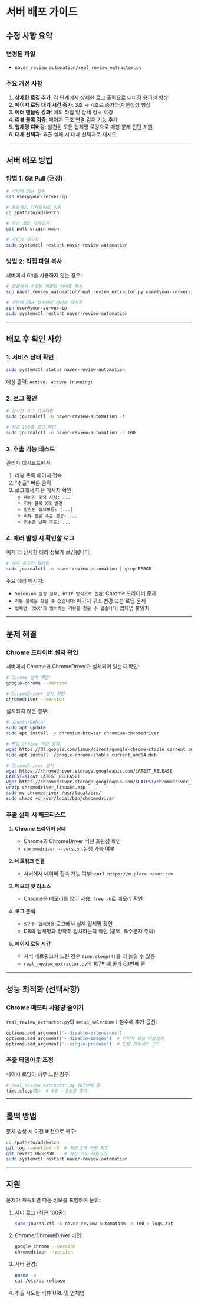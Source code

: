 # 서버 배포 가이드

## 수정 사항 요약

### 변경된 파일
- `naver_review_automation/real_review_extractor.py`

### 주요 개선 사항
1. **상세한 로깅 추가**: 각 단계에서 상세한 로그 출력으로 디버깅 용이성 향상
2. **페이지 로딩 대기 시간 증가**: 3초 → 4초로 증가하여 안정성 향상
3. **에러 핸들링 강화**: 예외 타입 및 상세 정보 로깅
4. **리뷰 블록 검증**: 페이지 구조 변경 감지 기능 추가
5. **업체명 디버깅**: 발견된 모든 업체명 로깅으로 매칭 문제 진단 지원
6. **대체 선택자**: 추출 실패 시 대체 선택자로 재시도

---

## 서버 배포 방법

### 방법 1: Git Pull (권장)

```bash
# 서버에 SSH 접속
ssh user@your-server-ip

# 프로젝트 디렉토리로 이동
cd /path/to/adsketch

# 최신 코드 가져오기
git pull origin main

# 서비스 재시작
sudo systemctl restart naver-review-automation
```

### 방법 2: 직접 파일 복사

서버에서 Git을 사용하지 않는 경우:

```bash
# 로컬에서 수정된 파일을 서버로 복사
scp naver_review_automation/real_review_extractor.py user@your-server-ip:/path/to/adsketch/naver_review_automation/

# 서버에 SSH 접속하여 서비스 재시작
ssh user@your-server-ip
sudo systemctl restart naver-review-automation
```

---

## 배포 후 확인 사항

### 1. 서비스 상태 확인
```bash
sudo systemctl status naver-review-automation
```

예상 출력: `Active: active (running)`

### 2. 로그 확인
```bash
# 실시간 로그 모니터링
sudo journalctl -u naver-review-automation -f

# 최근 100줄 로그 확인
sudo journalctl -u naver-review-automation -n 100
```

### 3. 추출 기능 테스트

관리자 대시보드에서:
1. 리뷰 목록 페이지 접속
2. "추출" 버튼 클릭
3. 로그에서 다음 메시지 확인:
   - `페이지 로딩 시작: ...`
   - `리뷰 블록 X개 발견`
   - `발견된 업체명들: [...]`
   - `리뷰 본문 추출 성공: ...`
   - `영수증 날짜 추출: ...`

### 4. 에러 발생 시 확인할 로그

이제 더 상세한 에러 정보가 로깅됩니다:

```bash
# 에러 로그만 필터링
sudo journalctl -u naver-review-automation | grep ERROR
```

주요 에러 메시지:
- `Selenium 설정 실패, HTTP 방식으로 전환`: Chrome 드라이버 문제
- `리뷰 블록을 찾을 수 없습니다`: 페이지 구조 변경 또는 로딩 문제
- `업체명 'XXX'과 일치하는 리뷰를 찾을 수 없습니다`: 업체명 불일치

---

## 문제 해결

### Chrome 드라이버 설치 확인

서버에서 Chrome과 ChromeDriver가 설치되어 있는지 확인:

```bash
# Chrome 설치 확인
google-chrome --version

# ChromeDriver 설치 확인
chromedriver --version
```

설치되지 않은 경우:

```bash
# Ubuntu/Debian
sudo apt update
sudo apt install -y chromium-browser chromium-chromedriver

# 또는 Chrome 직접 설치
wget https://dl.google.com/linux/direct/google-chrome-stable_current_amd64.deb
sudo apt install ./google-chrome-stable_current_amd64.deb

# ChromeDriver 설치
wget https://chromedriver.storage.googleapis.com/LATEST_RELEASE
LATEST=$(cat LATEST_RELEASE)
wget https://chromedriver.storage.googleapis.com/$LATEST/chromedriver_linux64.zip
unzip chromedriver_linux64.zip
sudo mv chromedriver /usr/local/bin/
sudo chmod +x /usr/local/bin/chromedriver
```

### 추출 실패 시 체크리스트

1. **Chrome 드라이버 상태**
   - Chrome과 ChromeDriver 버전 호환성 확인
   - `chromedriver --version` 실행 가능 여부

2. **네트워크 연결**
   - 서버에서 네이버 접속 가능 여부: `curl https://m.place.naver.com`

3. **메모리 및 리소스**
   - Chrome은 메모리를 많이 사용: `free -h`로 메모리 확인

4. **로그 분석**
   - `발견된 업체명들` 로그에서 실제 업체명 확인
   - DB의 업체명과 정확히 일치하는지 확인 (공백, 특수문자 주의)

5. **페이지 로딩 시간**
   - 서버 네트워크가 느린 경우 `time.sleep(4)`를 더 늘릴 수 있음
   - `real_review_extractor.py`의 107번째 줄과 63번째 줄

---

## 성능 최적화 (선택사항)

### Chrome 메모리 사용량 줄이기

`real_review_extractor.py`의 `setup_selenium()` 함수에 추가 옵션:

```python
options.add_argument('--disable-extensions')
options.add_argument('--disable-images')  # 이미지 로딩 비활성화
options.add_argument('--single-process')  # 단일 프로세스 모드
```

### 추출 타임아웃 조정

페이지 로딩이 너무 느린 경우:

```python
# real_review_extractor.py 107번째 줄
time.sleep(5)  # 4초 → 5초로 증가
```

---

## 롤백 방법

문제 발생 시 이전 버전으로 복구:

```bash
cd /path/to/adsketch
git log --oneline -5  # 최근 5개 커밋 확인
git revert 06582b8    # 최신 커밋 되돌리기
sudo systemctl restart naver-review-automation
```

---

## 지원

문제가 계속되면 다음 정보를 포함하여 문의:

1. 서버 로그 (최근 100줄):
   ```bash
   sudo journalctl -u naver-review-automation -n 100 > logs.txt
   ```

2. Chrome/ChromeDriver 버전:
   ```bash
   google-chrome --version
   chromedriver --version
   ```

3. 서버 환경:
   ```bash
   uname -a
   cat /etc/os-release
   ```

4. 추출 시도한 리뷰 URL 및 업체명
